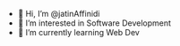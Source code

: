 - 👋 Hi, I’m @jatinAffinidi
- 👀 I’m interested in Software Development
- 🌱 I’m currently learning Web Dev

<!---
jatinAffinidi/jatinAffinidi is a ✨ special ✨ repository because its `README.md` (this file) appears on your GitHub profile.
You can click the Preview link to take a look at your changes.
--->
